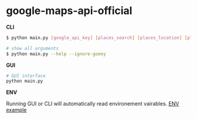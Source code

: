 # google-maps-api-official

**CLI** 

```bash
$ python main.py [google_api_key] [places_search] [places_location] [places_type] [places_max_results] --ignore-goeey

# show all arguments
$ python main.py --help --ignore-goeey
```


**GUI**

```bash
# GUI interface
python main.py
```

**ENV**

Running GUI or CLI will automatically read environement vairables. [ENV example](https://github.com/sagowtf/google-maps-api-official/blob/main/.env.example)